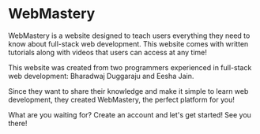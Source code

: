 # WebMastery
WebMastery is a website designed to teach users everything they need to know about full-stack web development. This website comes with written tutorials along with videos that users can access at any time!

This website was created from two programmers experienced in full-stack web development: Bharadwaj Duggaraju and Eesha Jain.

Since they want to share their knowledge and make it simple to learn web development, they created WebMastery, the perfect platform for you!

What are you waiting for? Create an account and let's get started! See you there!